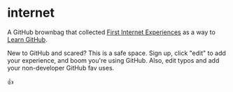 internet
========

A GitHub brownbag that collected [First Internet Experiences](https://github.com/rebeccawilliams/internet/blob/master/experiences.md) as a way to [Learn GitHub](https://github.com/rebeccawilliams/internet/blob/master/LearnGitHub.md).

New to GitHub and scared? This is a safe space. Sign up, click "edit" to add your experience, and boom you're using GitHub. Also, edit typos and add your non-developer GitHub fav uses.

:thumbsup:
